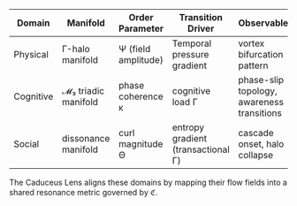 | Domain    | Manifold             | Order Parameter     | Transition Driver                  | Observable                                 |
| --------- | -------------------- | ------------------- | ---------------------------------- | ------------------------------------------ |
| Physical  | Γ-halo manifold      | Ψ (field amplitude) | Temporal pressure gradient         | vortex bifurcation pattern                 |
| Cognitive | 𝓜₃ triadic manifold | phase coherence κ   | cognitive load Γ                   | phase-slip topology, awareness transitions |
| Social    | dissonance manifold  | curl magnitude Θ    | entropy gradient (transactional Γ) | cascade onset, halo collapse               |

The Caduceus Lens aligns these domains by mapping their flow fields into a shared resonance metric governed by ℭ.